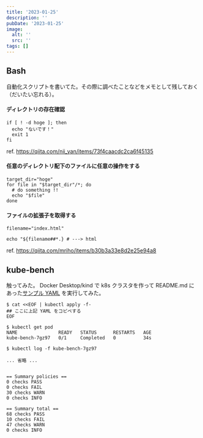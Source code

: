 ```yaml
---
title: '2023-01-25'
description: ''
pubDate: '2023-01-25'
image:
  alt: ''
  src: ''
tags: []
---
```


## Bash

自動化スクリプトを書いてた。その際に調べたことなどをメモとして残しておく（だいたい忘れる）。

#### ディレクトリの存在確認

```shell
if [ ! -d hoge ]; then
  echo "ないです！"
  exit 1
fi
```

ref. https://qiita.com/nii_yan/items/73f4caacdc2ca6f45135

#### 任意のディレクトリ配下のファイルに任意の操作をする

```shell
target_dir="hoge"
for file in "$target_dir"/*; do
  # do something !!
  echo "$file"
done
```

#### ファイルの拡張子を取得する

```shell
filename="index.html"

echo "${filename##*.} # ---> html
```

ref. https://qiita.com/mriho/items/b30b3a33e8d2e25e94a8


## kube-bench

触ってみた。
Docker Desktop/kind で k8s クラスタを作って README.md にあった[サンプル YAML](https://github.com/aquasecurity/kube-bench/blob/main/job.yaml) を実行してみた。

```shell
$ cat <<EOF | kubectl apply -f-
## ここに上記 YAML をコピペする
EOF

$ kubectl get pod
NAME               READY   STATUS      RESTARTS   AGE
kube-bench-7gz97   0/1     Completed   0          34s

$ kubectl log -f kube-bench-7gz97

... 省略 ...


== Summary policies ==
0 checks PASS
0 checks FAIL
30 checks WARN
0 checks INFO

== Summary total ==
68 checks PASS
10 checks FAIL
47 checks WARN
0 checks INFO
```
